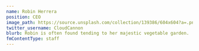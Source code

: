 ```yaml
---
name: Robin Herrera
position: CEO
image_path: https://source.unsplash.com/collection/139386/604x604?a=.png
twitter_username: CloudCannon
blurb: Robin is often found tending to her majestic vegetable garden.
fmContentType: staff
---
```

